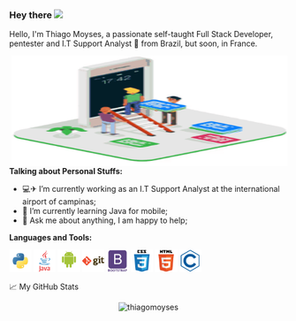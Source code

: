 ### Hey there <img src="https://media.giphy.com/media/hvRJCLFzcasrR4ia7z/giphy.gif" width="25px">

Hello, I'm Thiago Moyses, a passionate self-taught Full Stack Developer, pentester and I.T Support Analyst 🚀 from Brazil, but soon, in France.

  <img align="right" alt="GIF" src="https://github.com/thiagomoyses/thiagomoyses/blob/main/gif_code.gif" width="500" height="200" />
  
**Talking about Personal Stuffs:**

- 💻✈ I’m currently working as an I.T Support Analyst at the international airport of campinas;
- :iphone: I’m currently learning Java for mobile;
- 💬 Ask me about anything, I am happy to help;

**Languages and Tools:**  

<code><img height="40" src="https://raw.githubusercontent.com/github/explore/80688e429a7d4ef2fca1e82350fe8e3517d3494d/topics/python/python.png"></code>
<code><img height="40" src="https://github.com/thiagomoyses/thiagomoyses/blob/main/java-original-wordmark.svg"></code>
<code><img height="40" src="https://github.com/thiagomoyses/thiagomoyses/blob/main/android-original-wordmark.svg"></code>
<code><img height="40" src="https://raw.githubusercontent.com/github/explore/80688e429a7d4ef2fca1e82350fe8e3517d3494d/topics/git/git.png"></code>
<code><img height="40" src="https://github.com/thiagomoyses/thiagomoyses/blob/main/bootstrap-plain-wordmark.svg"></code>
<code><img height="40" src="https://github.com/thiagomoyses/thiagomoyses/blob/main/css3-original-wordmark.svg"></code>
<code><img height="40" src="https://github.com/thiagomoyses/thiagomoyses/blob/main/html5-original-wordmark.svg"></code>
<code><img height="40" src="https://github.com/thiagomoyses/thiagomoyses/blob/main/c-line.svg"></code>


📈 My GitHub Stats

<p align="center"> <img src="https://github-readme-stats.vercel.app/api?username=thiagomoyses&show_icons=true&theme=gotham" alt="thiagomoyses" />
